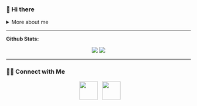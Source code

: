 ### 👋 Hi there 

<details>
  <summary> More about me</summary>
<div align="left">
 
``` js
function dev(name, age, work) {
        this.name = name;
        this.age = age;
        this.work = work;
      }
      let ego-prog = new dev('Emanoel Georgio de Oliveira', 39, 'Student');
      console.log(ego-prog);
```
  </div>
</details>

---

**Github Stats:**

<p align="center">
  
  <img src="https://github-readme-stats.vercel.app/api?username=ego-prog&hide=stars&show_icons=true&theme=dracula&line_height=32">
  <img src="https://github-readme-stats.vercel.app/api/top-langs/?username=ego-prog&count_private=true&theme=dracula">

</p>

---
<h3> 🤝🏻 Connect with Me </h3>

<p align="center">
&nbsp; <a href="https://www.linkedin.com/in/emanoel-oliveira/" target="_blank" rel="noopener noreferrer"><img src="https://img.icons8.com/plasticine/100/000000/linkedin.png" width="50" /></a>
&nbsp; <a href="mailto:emanoel.oliveira@fatec.sp.gov.br" target="_blank" rel="noopener noreferrer"><img src="https://img.icons8.com/plasticine/100/000000/new-post.png" width="50" /></a>
</p>
